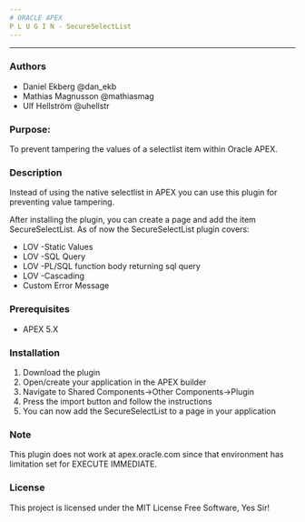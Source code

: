 ```yaml
---
# ORACLE APEX  
P L U G I N - SecureSelectList
---
```

---
### Authors
* Daniel Ekberg @dan_ekb
* Mathias Magnusson @mathiasmag 
* Ulf Hellström @uhellstr 
### Purpose:
To prevent tampering the values of a selectlist item within Oracle APEX.
### Description
Instead of using the native selectlist in APEX you can use this plugin 
for preventing value tampering. 

After installing the plugin, you can create a page and add the item
SecureSelectList. 
As of now the SecureSelectList plugin covers:
* LOV -Static Values
* LOV -SQL Query
* LOV -PL/SQL function body returning sql query
* LOV -Cascading
* Custom Error Message

### Prerequisites
* APEX 5.X
### Installation
1. Download the plugin
2. Open/create your application in the APEX builder
3. Navigate to Shared Components->Other Components->Plugin
4. Press the import button and follow the instructions
5. You can now add the SecureSelectList to a page in your application
### Note
This plugin does not work at apex.oracle.com since that environment 
has limitation set for EXECUTE IMMEDIATE.
### License
This project is licensed under the MIT License
Free Software, Yes Sir!

